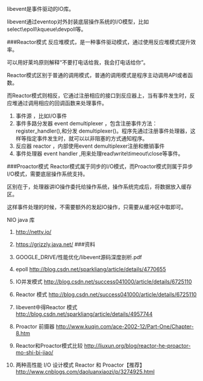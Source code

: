 libevent是事件驱动的IO库。

libevent通过eventop对外封装底层操作系统的I/O模型，比如select\epoll\kqueue\devpoll等。

###Reactor模式
反应堆模式，是一种事件驱动模式，通过使用反应堆模式提升效率。

可以用好莱坞原则解释“不要打电话给我，我会打电话给你”。

Reactor模式区别于普通的调用模式，普通的调用模式是程序主动调用API或者函数。

而Reactor模式则相反，它通过注册相应的接口到反应器上，当有事件发生时，反应堆通过调用相应的回调函数来处理事件。

1.	事件源 ，比如I/O事件
2.	事件多路分发器 event demultiplexer ，包含注册事件方法：register_handler(),和分发 demultiplexer()。程序先通过注册事件处理器，这样等指定事件发生时，就可以以非阻塞的方式通知程序。
3.	反应器 reactor ，内部使用event demultiplexer注册和撤销事件
4.	事件处理器 event handler ,用来处理read\write\timeout\close等事件。


###Proactor模式
Reactor模式属于同步的I/O模式，而Proactor模式则属于异步I/O模式，需要底层操作系统支持。

区别在于，处理器讲IO操作委托给操作系统，操作系统完成后，将数据放入缓存区。

这样事件处理的时候，不需要额外的发起IO操作，只需要从缓冲区中取即可。


NIO java 库

1.	http://netty.io/
2.	https://grizzly.java.net/
###资料

1.	GOOGLE_DRIVE/性能优化/libevent源码深度剖析.pdf
2.	epoll http://blog.csdn.net/sparkliang/article/details/4770655
3.	IO并发模式 http://blog.csdn.net/success041000/article/details/6725110
4.	Reactor 模式 http://blog.csdn.net/success041000/article/details/6725110
5.	libevent中得Reactor 模式 http://blog.csdn.net/sparkliang/article/details/4957744
6.	Proactor 前摄器 http://www.kuqin.com/ace-2002-12/Part-One/Chapter-8.htm
7.	Reactor和Proactor模式比较 http://liuxun.org/blog/reactor-he-proactor-mo-shi-bi-jiao/
8.	两种高性能 I/O 设计模式 Reactor 和 Proactor【推荐】 http://www.cnblogs.com/daoluanxiaozi/p/3274925.html
